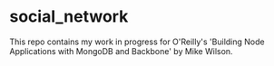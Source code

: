 social_network
==============

This repo contains my work in progress for O'Reilly's 'Building Node 
Applications with MongoDB and Backbone' by Mike Wilson.

